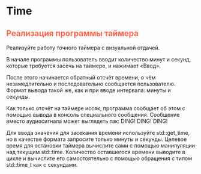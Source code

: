 # Time

## <font color=Tomato>Реализация программы таймера</font>

Реализуйте работу точного таймера с визуальной отдачей.

В начале программы пользователь вводит количество минут и секунд, которые требуется засечь на таймере, и нажимает «Ввод».

После этого начинается обратный отсчёт времени, 
о чём незамедлительно и последовательно сообщается пользователю. 
Формат вывода такой же, как и при вводе интервала: минуты и секунды.

Как только отсчёт на таймере иссяк, программа сообщает об этом с помощью вывода 
в консоль специального сообщения. Сообщение вместо аудиосигнала может выглядеть так: DING! DING! DING!

Для ввода значения для засекания времени используйте std::get_time, 
но в качестве формата запросите только минуты и секунды. 
Целевое время для остановки таймера вычислите сами с помощью манипуляции над текущим std::time. 
Количество оставшегося времени выводите в цикле и вычислите его самостоятельно 
с помощью обращения с типом std::time_t как с секундами.
